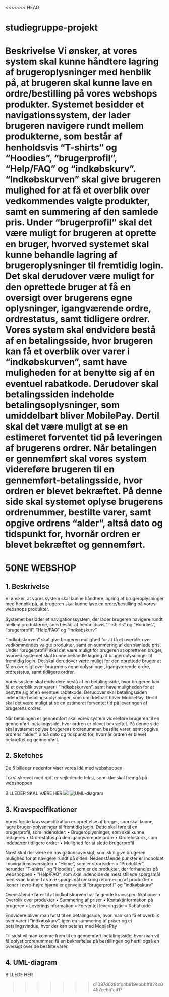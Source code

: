 <<<<<<< HEAD
# studiegruppe-projekt

Beskrivelse 
Vi ønsker, at vores system skal kunne håndtere lagring
af brugeroplysninger med henblik på, at brugeren skal kunne lave
en ordre/bestilling på vores webshops produkter.
Systemet besidder et navigationssystem, der lader brugeren navigere 
rundt mellem produkterne, som består af henholdsvis “T-shirts” og “Hoodies”,
“brugerprofil”, “Help/FAQ” og “indkøbskurv”. “Indkøbskurven” skal give 
brugeren mulighed for at få et overblik over vedkommendes valgte produkter,
samt en summering af den samlede pris. Under “brugerprofil”  skal det være
muligt for brugeren at oprette en bruger, hvorved systemet skal kunne behandle
lagring af brugeroplysninger til fremtidig login. Det skal derudover være muligt
for den oprettede bruger at få en oversigt over brugerens egne oplysninger,
igangværende ordre, ordrestatus, samt tidligere ordrer. Vores system skal 
endvidere bestå af en betalingsside, hvor brugeren kan få et overblik over 
varer i “indkøbskurven”, samt have muligheden for at benytte sig af en eventuel 
rabatkode. Derudover skal betalingssiden indeholde betalingsoplysninger, som 
umiddelbart bliver MobilePay. Dertil skal det være muligt at se en estimeret 
forventet tid på leveringen af brugerens ordrer. 
Når betalingen er gennemført skal vores system videreføre brugeren til en 
gennemført-betalingsside, hvor ordren er blevet bekræftet. På denne side skal 
systemet oplyse brugerens ordrenummer, bestilte varer, samt opgive ordrens “alder”, 
altså dato og tidspunkt for, hvornår ordren er blevet bekræftet og gennemført. 
=======
# 50NE WEBSHOP
## 1. Beskrivelse 
Vi ønsker, at vores system skal kunne håndtere lagring af brugeroplysninger med henblik på, at brugeren skal kunne lave en ordre/bestilling på vores webshops produkter.

Systemet besidder et navigationssystem, der lader brugeren navigere rundt mellem produkterne, som består af henholdsvis “T-shirts” og “Hoodies”, “brugerprofil”, “Help/FAQ” og “indkøbskurv”

“Indkøbskurven” skal give brugeren mulighed for at få et overblik over vedkommendes valgte produkter, samt en summering af den samlede pris. Under “brugerprofil”  skal det være muligt for brugeren at oprette en bruger, hvorved systemet skal kunne behandle lagring af brugeroplysninger til fremtidig login. Det skal derudover være muligt for den oprettede bruger at få en oversigt over brugerens egne oplysninger, igangværende ordre, ordrestatus, samt tidligere ordrer. 

Vores system skal endvidere bestå af en betalingsside, hvor brugeren kan få et overblik over varer i “indkøbskurven”, samt have muligheden for at benytte sig af en eventuel rabatkode. Derudover skal betalingssiden indeholde betalingsoplysninger, som umiddelbart bliver MobilePay. Dertil skal det være muligt at se en estimeret forventet tid på leveringen af brugerens ordrer. 

Når betalingen er gennemført skal vores system videreføre brugeren til en gennemført-betalingsside, hvor ordren er blevet bekræftet. På denne side skal systemet oplyse brugerens ordrenummer, bestilte varer, samt opgive ordrens “alder”, altså dato og tidspunkt for, hvornår ordren er blevet bekræftet og gennemført. 

## 2. Sketches
De 6 billeder nedenfor viser vores idé med webshoppen 

Tekst skrevet med rødt er vejledende tekst, som ikke skal fremgå på webshoppen

BILLEDER SKAL VÆRE HER 
<img src="payment" alt=" " />
![UML-diagram](https://github.com/phil2200/studiegruppe-projekt/blob/master/UML%20For%205One.%20drawio.jpg)


## 3. Kravspecifikationer
Vores første kravsspecifikation er oprettelse af bruger, som skal kunne lagre bruger-oplysninger til fremtidig login. Dette skal føre til en brugerprofil, som indeholder:
•	Brugeroplysninger, som skal kunne redigeres
•	Ordrestatus på den igangværende ordre
•	Ordrehistorik, som indebærer tidligere ordrer
•	Mulighed for at slette brugerprofil 

Næst skal der være en navigationsoversigt, som skal give brugeren mulighed for at navigere rundt på siden. Nedenstående punkter er indholdet i navigationsoversigten
•	”Home”, som er strartsiden
•	”Produkter”, herunder ”T-shirts” og ”Hoodies”, som er de produkter, der forhandles på webshoppen
•	”Help/FAQ”, som skal indeholde de mest stillede spørgsmål med svar, kunne fx være spørgsmål omkring returnering af produkter
•	Ikoner i øvre-højre hjørne er genveje til ”brugerprofil” og ”indkøbskurv”

Ovenstående fører til at indkøbskurven har følgende kravsspecifikationer
•	Overblik over produkter
•	Summering af priser
•	Kontaktinformation på brugeren
•	Leveringsinformation
•	Forventet leveringstid
•	Rabatkode

Endvidere bliver man først til en betalingsside, hvor man kan få et overblik over varer i ”indkøbskurv”, igen en summering af priser og et betalingsvindue, hvor der kan betales med MobilePay 

Til sidst vil man komme frem til en gennemført-betalingsside, hvor man vil få oplyst ordrenummer, få en bekræftelse på bestillingen og hertil også en oversigt over de bestilte varer.

## 4. UML-diagram

BILLEDE HER 
>>>>>>> d1087d028bfc4b819ebbbff824c0457eeba1ad17
